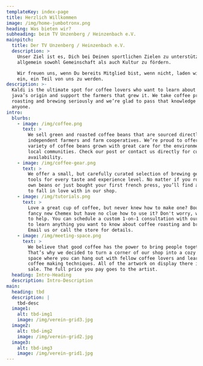 ```yaml
---
templateKey: index-page
title: Herzlich Willkommen
image: /img/home-jumbotronx.png
heading: Was bieten wir?
subheading: beim TV Unzenberg / Heinzenbach e.V.
mainpitch:
  title: Der TV Unzenberg / Heinzenbach e.V.
  description: >
    Unser Ziel ist es, Dich bei Deinen sportlichen Zielen zu unterstützen und
    allgemein sowohl Gemeinschaft als auch Kultur zu fördern. 

    Wir freuen uns, wenn Du bereits Mitglied bist, wenn nicht, laden wir Dich
    ein, ein Teil von uns zu werden.
description: >-
  Kaldi is the ultimate spot for coffee lovers who want to learn about their
  java’s origin and support the farmers that grew it. We take coffee production,
  roasting and brewing seriously and we’re glad to pass that knowledge to
  anyone.
intro:
  blurbs:
    - image: /img/coffee.png
      text: >
        We sell green and roasted coffee beans that are sourced directly from
        independent farmers and farm cooperatives. We’re proud to offer a
        variety of coffee beans grown with great care for the environment and
        local communities. Check our post or contact us directly for current
        availability.
    - image: /img/coffee-gear.png
      text: >
        We offer a small, but carefully curated selection of brewing gear and
        tools for every taste and experience level. No matter if you roast your
        own beans or just bought your first french press, you’ll find a gadget
        to fall in love with in our shop.
    - image: /img/tutorials.png
      text: >
        Love a great cup of coffee, but never knew how to make one? Bought a
        fancy new Chemex but have no clue how to use it? Don't worry, we’re here
        to help. You can schedule a custom 1-on-1 consultation with our baristas
        to learn anything you want to know about coffee roasting and brewing.
        Email us or call the store for details.
    - image: /img/meeting-space.png
      text: >
        We believe that good coffee has the power to bring people together.
        That’s why we decided to turn a corner of our shop into a cozy meeting
        space where you can hang out with fellow coffee lovers and learn about
        coffee making techniques. All of the artwork on display there is for
        sale. The full price you pay goes to the artist.
  heading: Intro-Heading
  description: Intro-Description
main:
  heading: tbd
  description: |
    tbd-desc
  image1:
    alt: tbd-img1
    image: /img/verein-grid3.jpg
  image2:
    alt: tbd-img2
    image: /img/verein-grid2.jpg
  image3:
    alt: tbd-img3
    image: /img/verein-grid1.jpg
---
```

